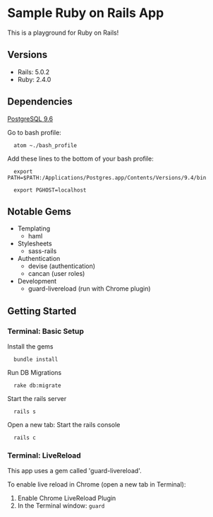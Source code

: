 # Sample Ruby on Rails App
This is a playground for Ruby on Rails!

## Versions
  * Rails: 5.0.2
  * Ruby: 2.4.0

## Dependencies
  [PostgreSQL 9.6](http://postgresapp.com/)

  Go to bash profile:

  ```
    atom ~./bash_profile
  ```

  Add these lines to the bottom of your bash profile:

  ```
    export PATH=$PATH:/Applications/Postgres.app/Contents/Versions/9.4/bin

    export PGHOST=localhost
  ```

## Notable Gems
* Templating
  * haml
* Stylesheets
  * sass-rails
* Authentication
  * devise (authentication)
  * cancan (user roles)
* Development
  * guard-livereload (run with Chrome plugin)

## Getting Started

### Terminal: Basic Setup
  Install the gems
  ```
    bundle install
  ```
  Run DB Migrations
  ```
    rake db:migrate
  ```
  Start the rails server
  ```
    rails s
  ```
  Open a new tab: Start the rails console
  ```
    rails c
  ```
### Terminal: LiveReload
  This app uses a gem called 'guard-livereload'.

  To enable live reload in Chrome (open a new tab in Terminal):

  1.  Enable Chrome LiveReload Plugin
  2.  In the Terminal window: `guard`
